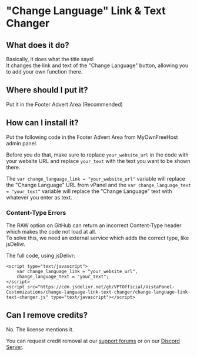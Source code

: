 # "Change Language" Link & Text Changer  

## What does it do?  
Basically, it does what the title says!  
It changes the link and text of the "Change Language" button, allowing you to add your own function there.

## Where should I put it?  
Put it in the Footer Advert Area (Recommended)  

## How can I install it?  

Put the following code in the Footer Advert Area from MyOwnFreeHost admin panel.  

Before you do that, make sure to replace `your_website_url` in the code with your website URL and replace `your_text` with the text you want to be shown there.  

The `var change_language_link = "your_website_url"` variable will replace the "Change Language" URL from vPanel and the `var change_language_text = "your_text"` variable will replace the "Change Language" text with whatever you enter as text.


### Content-Type Errors
The RAW option on GitHub can return an incorrect Content-Type header which makes the code not load at all.  
To solve this, we need an external service which adds the correct type, like jsDelivr.

The full code, using jsDelivr:

```
<script type="text/javascript">  
    var change_language_link = "your_website_url",
	change_language_text = "your_text";
</script>  
<script src="https://cdn.jsdelivr.net/gh/VPTOfficial/VistaPanel-Customizations/change-language-link-text-changer/change-language-link-text-changer.js" type="text/javascript"></script>  
```


## Can I remove credits?
No. The license mentions it.  

You can request credit removal at our [support forums](https://vpthemes.win) or on our [Discord Server](https://discord.gg/FTyFXsU).
